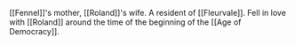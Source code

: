 [[Fennel]]'s mother, [[Roland]]'s wife.
A resident of [[Fleurvale]].
Fell in love with [[Roland]] around the time of the beginning of the [[Age of Democracy]].